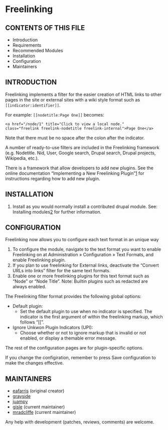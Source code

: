 # Freelinking

## CONTENTS OF THIS FILE

* Introduction
* Requirements
* Recommended Modules
* Installation
* Configuration
* Maintainers

## INTRODUCTION

Freelinking implements a filter for the easier creation of HTML links to other
pages in the site or external sites with a wiki style format such as
`[[indicator:identifier]]`.

For example: `[[nodetitle:Page One]]` becomes:

    <a href="/node/1" title="Click to view a local node."
    class="freelink freelink-nodetitle freelink-internal">Page One</a>

Note that there must be no space after the colon after the indicator.

A number of ready-to-use filters are included in the Freelinking framework
(e.g. Nodetitle. Nid, User, Google search, Drupal search, Drupal projects,
 Wikipedia, etc.).

There is a framework that allow developers to add new plugins. See the online
documentation “Implementing a New Freelinking Plugin”[1] for instructions
regarding how to add new plugin.

## INSTALLATION

1. Install as you would normally install a contributed drupal module.
   See: Installing modules[2] for further information.

## CONFIGURATION

Freelinking now allows you to configure each text format in an unique way

1. To configure the module, navigate to the text format you want to enable
   Freelinking on at Administration » Configuration » Text Formats, and enable
   Freelinking plugin.
2. If you plan to use freelinking for External links, deactivate the
   “Convert URLs into links” filter for the same text formats.
3. Enable one or more freelinking plugins for this text format such as “Node” or
   “Node Title”. Note: Builtin plugins such as redacted are always enabled.

The Freelinking filter format provides the following global options:

* Default plugin:
  * Set the default plugin to use when no indicator is specified. The indicator
    is the first argument of within the freelinking markup, which follows “[[”.
* Ignore Unkwon Plugin Indicators (UPI):
  * Choose whether or not to ignore markup that is invalid or not enabled, or 
    display a themable error message.

The rest of the configuration pages are for plugin-specific options.

If you change the configiration, remember to press Save configuration to make
the changes effective.

## MAINTAINERS

* [eafarris](https://www.drupal.org/user/812) (original creator)
* [grayside](https://www.drupal.org/u/grayside)
* [juampy](https://www.drupal.org/u/juampy)
* [gisle](https://www.drupal.org/u/gisle) (current maintainer)
* [mradcliffe](https://www.drupal.org/u/mradcliffe) (current maintainer)

Any help with development (patches, reviews, comments) are welcome.

[1]: https://www.drupal.org/docs/8/modules/freelinking/implementing-a-new-freelinking-plugin
[2]: https://www.drupal.org/docs/8/extending-drupal-8/installing-drupal-8-modules
